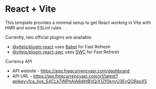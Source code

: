 # React + Vite

This template provides a minimal setup to get React working in Vite with HMR and some ESLint rules.

Currently, two official plugins are available:

- [@vitejs/plugin-react](https://github.com/vitejs/vite-plugin-react/blob/main/packages/plugin-react/README.md) uses [Babel](https://babeljs.io/) for Fast Refresh
- [@vitejs/plugin-react-swc](https://github.com/vitejs/vite-plugin-react-swc) uses [SWC](https://swc.rs/) for Fast Refresh


Currency API

- API website - https://app.freecurrencyapi.com/dashboard
- API URL - https://api.freecurrencyapi.com/v1/latest?apikey=fca_live_S4CLk7iNPhAiA8dlHBVQjX1Zf0knyU3EyQORaoX5


